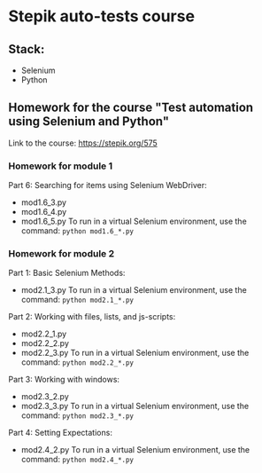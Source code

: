 # Stepik auto-tests course

## Stack:

* Selenium
* Python

## Homework for the course "Test automation using Selenium and Python"

Link  to the course: https://stepik.org/575

### Homework for module 1 
Part 6: Searching for items using Selenium WebDriver:
* mod1.6_3.py
* mod1.6_4.py
* mod1.6_5.py
To run in a virtual Selenium environment,  use the command: `python mod1.6_*.py`

### Homework for module 2

Part 1:	Basic Selenium Methods:
* mod2.1_3.py
To run in a virtual Selenium environment,  use the command: `python mod2.1_*.py`

Part 2: Working with files, lists, and js-scripts:
* mod2.2_1.py
* mod2.2_2.py
* mod2.2_3.py
To run in a virtual Selenium environment,  use the command: `python mod2.2_*.py`

Part 3: Working with windows:
* mod2.3_2.py
* mod2.3_3.py
To run in a virtual Selenium environment,  use the command: `python mod2.3_*.py`

Part 4: Setting Expectations:
* mod2.4_2.py
To run in a virtual Selenium environment,  use the command: `python mod2.4_*.py`



